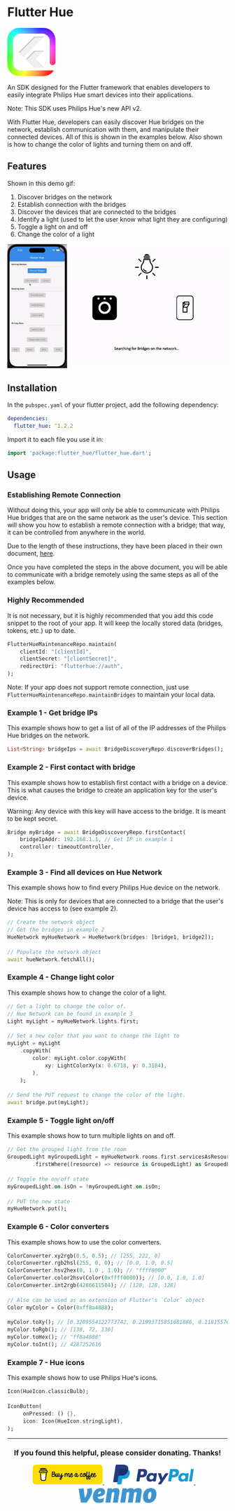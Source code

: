 # Flutter Hue

<img src="https://raw.githubusercontent.com/babincc/flutter_workshop/master/packages/resources/logos/flutter_hue_logo.png" alt="Flutter Hue logo" height="110" width="110">

An SDK designed for the Flutter framework that enables developers to easily integrate Philips Hue smart devices into their applications.

Note: This SDK uses Philips Hue's new API v2.

With Flutter Hue, developers can easily discover Hue bridges on the network, establish communication with them, and manipulate their connected devices. All of this is shown in the examples below. Also shown is how to change the color of lights and turning them on and off.

## Features

Shown in this demo gif:

1. Discover bridges on the network
2. Establish connection with the bridges
3. Discover the devices that are connected to the bridges
4. Identify a light (used to let the user know what light they are configuring)
5. Toggle a light on and off
6. Change the color of a light

![A gif demonstrating Flutter Hue in action.](https://raw.githubusercontent.com/babincc/flutter_workshop/master/packages/resources/demos/flutter_hue_demo.gif)

## Installation

In the `pubspec.yaml` of your flutter project, add the following dependency:

```yaml
dependencies:
  flutter_hue: ^1.2.2
```

Import it to each file you use it in:

```dart
import 'package:flutter_hue/flutter_hue.dart';
```

## Usage

### Establishing Remote Connection

Without doing this, your app will only be able to communicate with Philips Hue bridges that are on the same network as the user's device. This section will show you how to establish a remote connection with a bridge; that way, it can be controlled from anywhere in the world.

Due to the length of these instructions, they have been placed in their own document, [here](https://github.com/babincc/flutter_workshop/blob/master/packages/flutter_hue/remote_connection_instructions.md).

Once you have completed the steps in the above document, you will be able to communicate with a bridge remotely using the same steps as all of the examples below.

### Highly Recommended

It is not necessary, but it is highly recommended that you add this code snippet to the root of your app. It will keep the locally stored data (bridges, tokens, etc.) up to date.

```dart
FlutterHueMaintenanceRepo.maintain(
	clientId: "[clientId]",
	clientSecret: "[clientSecret]",
	redirectUri: "flutterhue://auth",
);
```

Note: If your app does not support remote connection, just use `FlutterHueMaintenanceRepo.maintainBridges` to maintain your local data.

### Example 1 - Get bridge IPs

This example shows how to get a list of all of the IP addresses of the Philips Hue bridges on the network.

```dart
List<String> bridgeIps = await BridgeDiscoveryRepo.discoverBridges();
```

### Example 2 - First contact with bridge

This example shows how to establish first contact with a bridge on a device. This is what causes the bridge to create an application key for the user's device.

Warning: Any device with this key will have access to the bridge. It is meant to be kept secret.

```dart
Bridge myBridge = await BridgeDiscoveryRepo.firstContact(
	bridgeIpAddr: 192.168.1.1, // Get IP in example 1
	controller: timeoutController,
);
```

### Example 3 - Find all devices on Hue Network

This example shows how to find every Philips Hue device on the network.

Note: This is only for devices that are connected to a bridge that the user's device has access to (see example 2).

```dart
// Create the network object
// Get the bridges in example 2
HueNetwork myHueNetwork = HueNetwork(bridges: [bridge1, bridge2]);

// Populate the network object
await hueNetwork.fetchAll();
```

### Example 4 - Change light color

This example shows how to change the color of a light.

```dart
// Get a light to change the color of.
// Hue Network can be found in example 3
Light myLight = myHueNetwork.lights.first;

// Set a new color that you want to change the light to
myLight = myLight
	.copyWith(
		color: myLight.color.copyWith(
			xy: LightColorXy(x: 0.6718, y: 0.3184),
		),
	);

// Send the PUT request to change the color of the light.
await bridge.put(myLight);
```

### Example 5 - Toggle light on/off

This example shows how to turn multiple lights on and off.

```dart
// Get the grouped light from the room
GroupedLight myGroupedLight = myHueNetwork.rooms.first.servicesAsResources
        .firstWhere((resource) => resource is GroupedLight) as GroupedLight;

// Toggle the on/off state
myGroupedLight.on.isOn = !myGroupedLight.on.isOn;

// PUT the new state
myHueNetwork.put();
```

### Example 6 - Color converters

This example shows how to use the color converters.

```dart
ColorConverter.xy2rgb(0.5, 0.5); // [255, 222, 0]
ColorConverter.rgb2hsl(255, 0, 0); // [0.0, 1.0, 0.5]
ColorConverter.hsv2hex(0, 1.0 , 1.0); // "ffff0000"
ColorConverter.color2hsv(Color(0xffff0000)); // [0.0, 1.0, 1.0]
ColorConverter.int2rgb(4286611584); // [128, 128, 128]

// Also can be used as an extension of Flutter's `Color` object
Color myColor = Color(0xff8a4888);

myColor.toXy(); // [0.3209554122773742, 0.21993715851681886, 0.1181557673818057]
myColor.toRgb(); // [138, 72, 136]
myColor.toHex(); // "ff8a4888"
myColor.toInt(); // 4287252616
```

### Example 7 - Hue icons

This example shows how to use Philips Hue's icons.

```dart
Icon(HueIcon.classicBulb);

IconButton(
     onPressed: () {},
     icon: Icon(HueIcon.stringLight),
);
```

<hr>

<h3 align="center">If you found this helpful, please consider donating. Thanks!</h3>
<p align="center">
  <a href="https://www.buymeacoffee.com/babincc" target="_blank">
    <img src="https://raw.githubusercontent.com/babincc/flutter_workshop/master/packages/resources/donate_icons/buy_me_a_coffee_logo.png" alt="buy me a coffee" height="45">
  </a>
  &nbsp;&nbsp;&nbsp;&nbsp;
  <a href="https://paypal.me/cssbabin" target="_blank">
    <img src="https://raw.githubusercontent.com/babincc/flutter_workshop/master/packages/resources/donate_icons/pay_pal_logo.png" alt="paypal" height="45">
  </a>
  &nbsp;&nbsp;&nbsp;&nbsp;
  <a href="https://venmo.com/u/babincc" target="_blank">
    <img src="https://raw.githubusercontent.com/babincc/flutter_workshop/master/packages/resources/donate_icons/venmo_logo.png" alt="venmo" height="45">
  </a>
</p>
<br><br>
